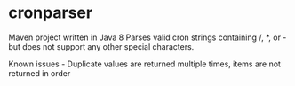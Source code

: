 # cronparser

Maven project written in Java 8
Parses valid cron strings containing /, *, or - but does not support any other special characters.

Known issues - Duplicate values are returned multiple times, items are not returned in order